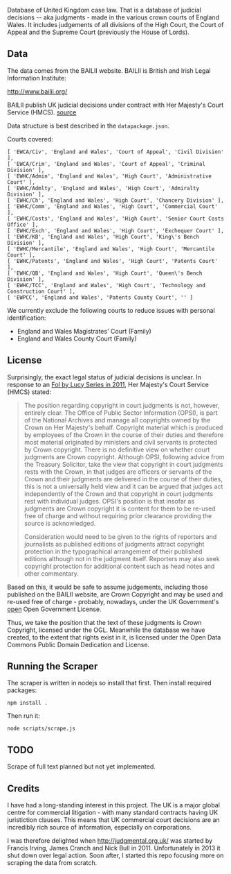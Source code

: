 Database of United Kingdom case law. That is a database of judicial decisions
-- aka judgments - made in the various crown courts of England Wales. It
includes judgements of all divisions of the High Court, the Court of Appeal and
the Supreme Court (previously the House of Lords).

## Data

The data comes from the BAILII website. BAILII is British and Irish Legal
Information Institute:

<http://www.bailii.org/>

BAILII publish UK judicial decisions under contract with Her Majesty's
Court Service (HMCS). [source][foi1]

[foi1]: https://www.whatdotheyknow.com/request/information_provided_to_bailii_f#incoming-189463

Data structure is best described in the `datapackage.json`.

Courts covered:

```
[ 'EWCA/Civ', 'England and Wales', 'Court of Appeal', 'Civil Division' ],
[ 'EWCA/Crim', 'England and Wales', 'Court of Appeal', 'Criminal Division' ],
[ 'EWHC/Admin', 'England and Wales', 'High Court', 'Administrative Court' ],
[ 'EWHC/Admlty', 'England and Wales', 'High Court', 'Admiralty Division' ],
[ 'EWHC/Ch', 'England and Wales', 'High Court', 'Chancery Division' ],
[ 'EWHC/Comm', 'England and Wales', 'High Court', 'Commercial Court' ],
[ 'EWHC/Costs', 'England and Wales', 'High Court', 'Senior Court Costs Office' ],
[ 'EWHC/Exch', 'England and Wales', 'High Court', 'Exchequer Court' ],
[ 'EWHC/KB', 'England and Wales', 'High Court', 'King\'s Bench Division' ],
[ 'EWHC/Mercantile', 'England and Wales', 'High Court', 'Mercantile Court' ],
[ 'EWHC/Patents', 'England and Wales', 'High Court', 'Patents Court' ],
[ 'EWHC/QB', 'England and Wales', 'High Court', 'Queen\'s Bench Division' ],
[ 'EWHC/TCC', 'England and Wales', 'High Court', 'Technology and Construction Court' ],
[ 'EWPCC', 'England and Wales', 'Patents County Court', '' ]
```

We currently exclude the following courts to reduce issues with personal
identification:

* England and Wales Magistrates' Court (Family)
* England and Wales County Court (Family)

## License

Surprisingly, the exact legal status of judicial decisions is unclear. In
response to an [FoI by Lucy Series in 2011][foi], Her Majesty's Court Service
(HMCS) stated:

[foi]: https://thesmallplaces.wordpress.com/2011/05/16/whose-copyright-is-it-anyway/

> The position regarding copyright in court judgments is not, however, entirely
> clear. The Office of Public Sector Information (OPSI), is part of the
> National Archives and manage all copyrights owned by the Crown on Her
> Majesty's behalf.  Copyright material which is produced by employees of the
> Crown in the course of their duties and therefore most material originated by
> ministers and civil servants is protected by Crown copyright. There is no
> definitive view on whether court judgments are Crown copyright. Although
> OPSI, following advice from the Treasury Solicitor, take the view that
> copyright in court judgments rests with the Crown, in that judges are
> officers or servants of the Crown and their judgments are delivered in the
> course of their duties, this is not a universally held view and it can be
> argued that judges act independently of the Crown and that copyright in court
> judgments rest with individual judges. OPSI's position is that insofar as
> judgments are Crown copyright it is content for them to be re-used free of
> charge and without requiring prior clearance providing the source is
> acknowledged.
> 
> Consideration would need to be given to the rights of reporters and
> journalists as published editions of judgments attract copyright protection
> in the typographical arrangement of their published editions although not in
> the judgment itself. Reporters may also seek copyright protection for
> additional content such as head notes and other commentary.  

Based on this, it would be safe to assume judgements, including those published
on the BAILII website, are Crown Copyright and may be used and re-used free of
charge - probably, nowadays, under the UK Government's [open][] Open Government
License.

Thus, we take the position that the text of these judgments is Crown Copyright,
licensed under the OGL. Meanwhile the database we have created, to the extent
that rights exist in it, is licensed under the Open Data Commons Public Domain
Dedication and License.

[open]: http://opendefinition.org/

## Running the Scraper

The scraper is written in nodejs so install that first. Then install required
packages:

    npm install .

Then run it:

    node scripts/scrape.js

## TODO

Scrape of full text planned but not yet implemented.

## Credits

I have had a long-standing interest in this project. The UK is a major global
centre for commercial litigation - with many standard contracts having UK
juristiction clauses. This means that UK commercial court decisions are an
incredibly rich source of information, especially on corporations.

I was therefore delighted when http://judgmental.org.uk/ was started by Francis
Irving, James Cranch and Nick Bull in 2011. Unfortunately in 2013 it shut down
over legal action. Soon after, I started this repo focusing more on scraping
the data from scratch.

